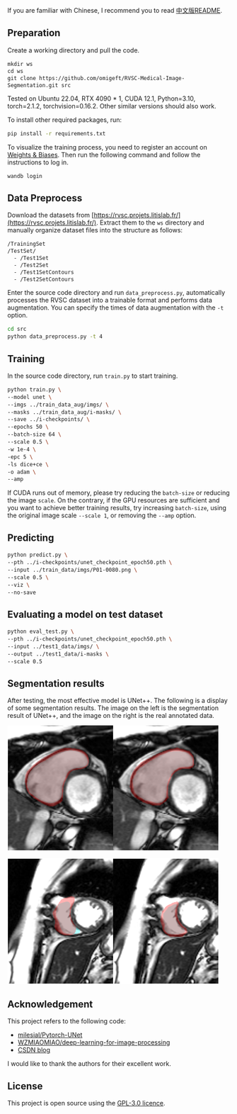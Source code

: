 If you are familiar with Chinese, I recommend you to read [中文版README](README_zh.md).

## Preparation

Create a working directory and pull the code.

```
mkdir ws
cd ws
git clone https://github.com/omigeft/RVSC-Medical-Image-Segmentation.git src
```

Tested on Ubuntu 22.04, RTX 4090 * 1, CUDA 12.1, Python=3.10, torch=2.1.2, torchvision=0.16.2. Other similar versions should also work.

To install other required packages, run:

```sh
pip install -r requirements.txt
```

To visualize the training process, you need to register an account on [Weights & Biases](https://wandb.ai/). Then run the following command and follow the instructions to log in.

```sh
wandb login
```

## Data Preprocess

Download the datasets from [https://rvsc.projets.litislab.fr/](https://rvsc.projets.litislab.fr/). Extract them to the `ws` directory and manually organize dataset files into the structure
as follows:

```
/TrainingSet
/TestSet/
  - /Test1Set
  - /Test2Set
  - /Test1SetContours
  - /Test2SetContours
```

Enter the source code directory and run `data_preprocess.py`, automatically processes the RVSC dataset into a trainable format and performs data augmentation. You can specify the times of data augmentation with the `-t` option.

```sh
cd src
python data_preprocess.py -t 4
```

## Training

In the source code directory, run `train.py` to start training.

```sh
python train.py \
--model unet \
--imgs ../train_data_aug/imgs/ \
--masks ../train_data_aug/i-masks/ \
--save ../i-checkpoints/ \
--epochs 50 \
--batch-size 64 \
--scale 0.5 \
-w 1e-4 \
-epc 5 \
-ls dice+ce \
-o adam \
--amp
```

If CUDA runs out of memory, please try reducing the `batch-size` or reducing the image `scale`. On the contrary, if the GPU resources are sufficient and you want to achieve better training results, try increasing `batch-size`, using the original image scale `--scale 1`, or removing the `--amp` option.

## Predicting

```sh
python predict.py \
--pth ../i-checkpoints/unet_checkpoint_epoch50.pth \
--input ../train_data/imgs/P01-0080.png \
--scale 0.5 \
--viz \
--no-save
```

## Evaluating a model on test dataset

```sh
python eval_test.py \
--pth ../i-checkpoints/unet_checkpoint_epoch50.pth \
--input ../test1_data/imgs/ \
--output ../test1_data/i-masks \
--scale 0.5
```

## Segmentation results

After testing, the most effective model is UNet++. The following is a display of some segmentation results. The image on the left is the segmentation result of UNet++, and the image on the right is the real annotated data.

![P33-0020-seg](assets/P33-0020-seg.png)

![P35-0140-seg](assets/P35-0140-seg.png)

## Acknowledgement

This project refers to the following code:

* [milesial/Pytorch-UNet](https://github.com/milesial/Pytorch-UNet)
* [WZMIAOMIAO/deep-learning-for-image-processing](https://github.com/WZMIAOMIAO/deep-learning-for-image-processing)
* [CSDN blog](https://blog.csdn.net/qq_43205656/article/details/121191937)

I would like to thank the authors for their excellent work.

## License

This project is open source using the [GPL-3.0 licence](LICENSE).

